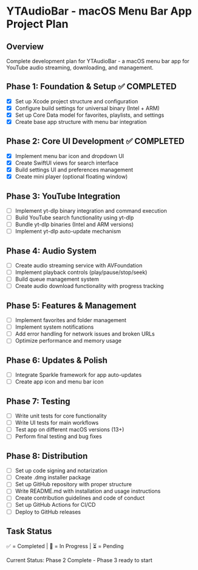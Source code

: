 # YTAudioBar - macOS Menu Bar App Project Plan

## Overview
Complete development plan for YTAudioBar - a macOS menu bar app for YouTube audio streaming, downloading, and management.

## Phase 1: Foundation & Setup ✅ COMPLETED
- [x] Set up Xcode project structure and configuration
- [x] Configure build settings for universal binary (Intel + ARM)
- [x] Set up Core Data model for favorites, playlists, and settings
- [x] Create base app structure with menu bar integration

## Phase 2: Core UI Development ✅ COMPLETED
- [x] Implement menu bar icon and dropdown UI
- [x] Create SwiftUI views for search interface
- [x] Build settings UI and preferences management
- [x] Create mini player (optional floating window)

## Phase 3: YouTube Integration
- [ ] Implement yt-dlp binary integration and command execution
- [ ] Build YouTube search functionality using yt-dlp
- [ ] Bundle yt-dlp binaries (Intel and ARM versions)
- [ ] Implement yt-dlp auto-update mechanism

## Phase 4: Audio System
- [ ] Create audio streaming service with AVFoundation
- [ ] Implement playback controls (play/pause/stop/seek)
- [ ] Build queue management system
- [ ] Create audio download functionality with progress tracking

## Phase 5: Features & Management
- [ ] Implement favorites and folder management
- [ ] Implement system notifications
- [ ] Add error handling for network issues and broken URLs
- [ ] Optimize performance and memory usage

## Phase 6: Updates & Polish
- [ ] Integrate Sparkle framework for app auto-updates
- [ ] Create app icon and menu bar icon

## Phase 7: Testing
- [ ] Write unit tests for core functionality
- [ ] Write UI tests for main workflows
- [ ] Test app on different macOS versions (13+)
- [ ] Perform final testing and bug fixes

## Phase 8: Distribution
- [ ] Set up code signing and notarization
- [ ] Create .dmg installer package
- [ ] Set up GitHub repository with proper structure
- [ ] Write README.md with installation and usage instructions
- [ ] Create contribution guidelines and code of conduct
- [ ] Set up GitHub Actions for CI/CD
- [ ] Deploy to GitHub releases

## Task Status
✅ = Completed | 🔄 = In Progress | ⏳ = Pending

Current Status: Phase 2 Complete - Phase 3 ready to start